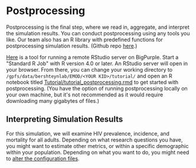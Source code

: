 # Postprocessing 

Postprocessing is the final step, where we read in, aggregate, and interpret the simulation results. You can conduct postprocessing using any tools you like. Our team also has an R library with predefined functions for postprocessing simulation results. (Github repo [here](https://github.com/BershteynLab/EMODAnalyzeR/tree/main).)

[Here]([https://rstudio.hpc.nyumc.org/](https://ondemand.hpc.nyumc.org/)) is a tool for running a remote RStudio server on BigPurple. Start a "Standard R Job" with R version 4.0 or later. An RStudio server will open in your browser. From there, you can change your working directory to `/gpfs/data/bershteynlab/EMOD/<YOUR KID>/tutorial/` and open an R notebook titled [Tutorial/tutorial_postprocessing.rmd](Tutorial/tutorial_postprocessing.rmd) to get started with postprocessing. (You have the option of running postprocessing locally on your own machine, but it's not recommended as it would require downloading many gigabytes of files.)

## Interpreting Simulation Results

For this simulation, we will examine HIV prevalence, incidence, and mortality for all adults. Depending on what research questions you have, you might want to estimate other metrics, or within a specific demographic within your population. Depending on what you want to do, you might need to [alter the configuration files](tutorial_code_components.md).
